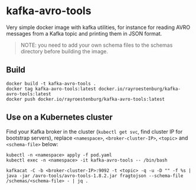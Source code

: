 # kafka-avro-tools

Very simple docker image with kafka utilities, for instance for reading AVRO messages from a Kafka topic and printing them in JSON format.

> NOTE: you need to add your own schema files to the schemas directory before building the image.

## Build

```
docker build -t kafka-avro-tools .
docker tag kafka-avro-tools:latest docker.io/rayroestenburg/kafka-avro-tools:latest
docker push docker.io/rayroestenburg/kafka-avro-tools:latest
```

## Use on a Kubernetes cluster
Find your Kafka broker in the cluster (`kubectl get svc`, find cluster IP for bootstrap servers), replace `<namespace>`, `<broker-cluster-IP>`, `<topic>` and `<schema-file>` below:

```
kubectl -n <namespace> apply -f pod.yaml
kubectl exec -n <namespace> -it kafka-avro-tools -- /bin/bash

kafkacat -C -b <broker-cluster-IP>:9092 -t <topic> -q -u -D "" -f %s | java -jar /avro-tools/avro-tools-1.8.2.jar fragtojson --schema-file /schemas/<schema-file> - | jq .
```
